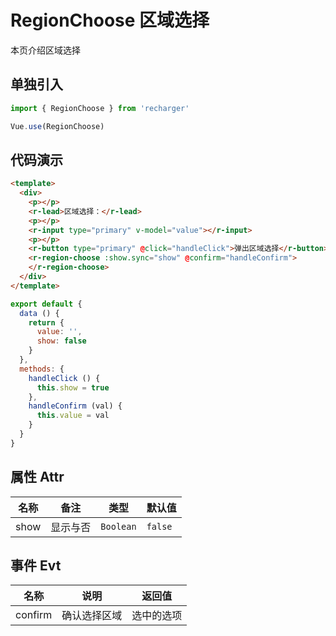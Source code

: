 # RegionChoose 区域选择
本页介绍区域选择

## 单独引入
```JavaScript
import { RegionChoose } from 'recharger'

Vue.use(RegionChoose)
```
## 代码演示
```Html
<template>
  <div>
    <p></p>
    <r-lead>区域选择：</r-lead>
    <p></p>
    <r-input type="primary" v-model="value"></r-input>
    <p></p>
    <r-button type="primary" @click="handleClick">弹出区域选择</r-button>
    <r-region-choose :show.sync="show" @confirm="handleConfirm">
    </r-region-choose>
  </div>
</template>
```
```JavaScript
export default {
  data () {
    return {
      value: '',
      show: false
    }
  },
  methods: {
    handleClick () {
      this.show = true
    },
    handleConfirm (val) {
      this.value = val
    }
  }
}
```

## 属性 Attr
<table>
<thead>
<tr>
<th>名称</th>
<th>备注</th>
<th>类型</th>
<th>默认值</th>
</tr>
</thead>
<tbody>
<tr>
<td>show</td>
<td>显示与否</td>
<td><code>Boolean</code></td>
<td><code>false</code></td>
</tr>
</tbody>
</table>

## 事件 Evt


<table>
<thead>
<tr>
<th>名称</th>
<th>说明</th>
<th>返回值</th>
</tr></thead>
<tbody>
<tr>
<td>confirm</td>
<td>确认选择区域</td>
<td>选中的选项</td>
</tr>
</tbody>
</table>